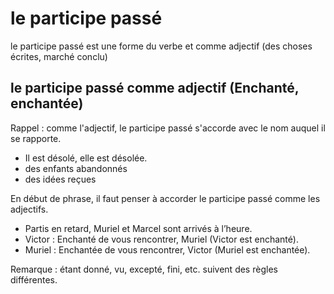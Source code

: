le participe passé
==================

le participe passé est une forme du verbe et comme adjectif (des choses écrites, marché conclu)

## le participe passé comme adjectif (Enchanté, enchantée)

Rappel : comme l'adjectif, le participe passé s'accorde avec le nom auquel il se rapporte.

- Il est désolé, elle est désolée.
- des enfants abandonnés
- des idées reçues

En début de phrase, il faut penser à accorder le participe passé comme les adjectifs.

- Partis en retard, Muriel et Marcel sont arrivés à l’heure.
- Victor : Enchanté de vous rencontrer, Muriel (Victor est enchanté).
- Muriel : Enchantée de vous rencontrer, Victor (Muriel est enchantée).

Remarque : étant donné, vu, excepté, fini, etc. suivent des règles différentes.
